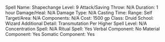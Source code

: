 
Spell Name: Shapechange
Level: 9
Attack/Saving Throw: N/A
Duration: 1 hour
Damage/Heal: N/A
Damage Type: N/A
Casting Time: 
Range: Self
Target/Area: N/A
Components: N/A
Cost: 1500 gp
Class: Druid
School:  Wizard
Additional Detail: Transmutation
Per Higher Spell Level: N/A
Concentration Spell: N/A
Ritual Spell: Yes
Verbal Component: No
Material Component: Yes
Somatic Component: Yes
